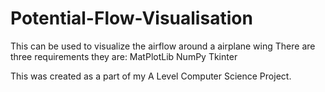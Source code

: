 # Potential-Flow-Visualisation
This can be used to visualize the airflow around a airplane wing 
There are three requirements they are:
MatPlotLib
NumPy
Tkinter


This was created as a part of my A Level Computer Science Project.
